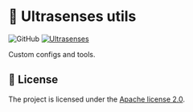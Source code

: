 # 🔱 Ultrasenses utils
![GitHub](https://img.shields.io/github/license/ultrasenses/ultrasenses-utils?style=flat-square)
[![Ultrasenses](https://img.shields.io/badge/ultrasenses-utils-green?style=flat-square&logo=typescript)](https://github.com/ultrasenses)

Custom configs and tools.

## 📄 License
The project is licensed under the [Apache license 2.0](https://github.com/ultrasenses/ultrasenses-utils/blob/main/LICENSE).
